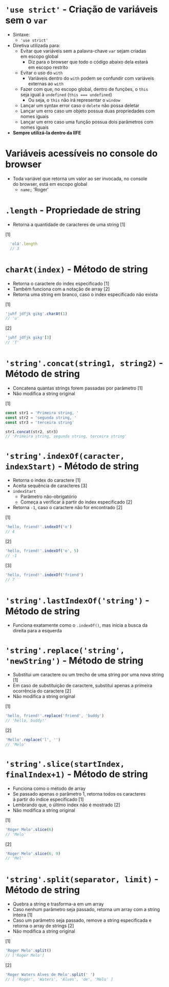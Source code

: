 # `'use strict'` - Criação de variáveis sem o `var`
- Sintaxe: 
  - `'use strict'`
- Diretiva utilizada para: 
  - Evitar que variáveis sem a palavra-chave `var` sejam criadas  
  em escopo global
    - Diz para o browser que todo o código abaixo dela estará  
    em escopo restrito
  - Evitar o uso do `with`
    - Variáveis dentro do `with` podem se confundir com variáveis  
    externas ao `with`
  - Fazer com que, no escopo global, dentro de funções, o `this`  
  seja igual à `undefined` (`this === undefined`)
    - Ou seja, o `this` não irá representar o `window`
  - Lançar um syntax error caso o `delete` não possa deletar 
  - Lançar um erro caso um objeto possua duas propriedades com  
  nomes iguais 
  - Lançar um erro caso uma função possua dois parâmetros com  
  nomes iguais 
- **Sempre utilizá-la dentro da IIFE**

# Variáveis acessíveis no console do browser
- Toda variável que retorna um valor ao ser invocada, no console  
do browser, está em escopo global 
  - `name;` 'Roger'

# `.length` - Propriedade de string
- Retorna a quantidade de caracteres de uma string [1]

[1]

```javascript
  'olá'.length
  // 3
```

# `charAt(index)` - Método de string
- Retorna o caractere do index especificado [1]
- Também funciona com a notação de array [2]
- Retorna uma string em branco, caso o index especificado não exista 

[1]

```javascript
'juhf jdfjk gikg'.charAt(1)
// 'u'
```

[2]

```javascript
'juhf jdfjk gikg'[3]
// 'f'
```

# `'string'.concat(string1, string2)` - Método de string
- Concatena quantas strings forem passadas por parâmetro [1]
- Não modifica a string original 

[1]
  
```javascript
const str1 = 'Primeira string, '
const str2 = 'segunda string, '
const str3 = 'terceira string'

str1.concat(str2, str3)
// 'Primeira string, segunda string, terceira string'
```

# `'string'.indexOf(caracter, indexStart)` - Método de string
- Retorna o index do caractere [1]
- Aceita sequência de caracteres [3]
- `indexStart`
  - Parâmetro não-obrigatório 
  - Começa a verificar à partir do index especificado [2]
- Retorna `-1`, caso o caractere não for encontrado [2]

[1]

```javascript
'hello, friend!'.indexOf('o')
// 4
```

[2]

```javascript
'hello, friend!'.indexOf('o', 5)
// -1
```

[3]

```javascript
'hello, friend!'.indexOf('friend')
// 7
```

# `'string'.lastIndexOf('string')` - Método de string
- Funciona exatamente como o `.indexOf()`, mas inicia a busca da  
direita para a esquerda 

# `'string'.replace('string', 'newString')` - Método de string
- Substitui um caractere ou um trecho de uma string por uma nova string [1]
- Em caso de substituição de caractere, substitui apenas a primeira  
ocorrência do caractere [2]
- Não modifica a string original 

[1]

```javascript
'hello, friend!'.replace('friend', 'buddy')
// 'hello, buddy!'
```

[2]

```javascript
'Mello'.replace('l', '')
// 'Melo'
```

# `'string'.slice(startIndex, finalIndex+1)` - Método de string
- Funciona como o método de array 
- Se passado apenas o parâmetro 1, retorna todos os caracteres  
à partir do índice especificado [1]
- Lembrando que, o último index não é mostrado [2]
- Não modifica a string original 

[1]

```javascript
'Roger Melo'.slice(6)
// 'Melo'
```

[2]

```javascript
'Roger Melo'.slice(6, 9)
// 'Mel'
```

# `'string'.split(separator, limit)` - Método de string
- Quebra a string e trasforma-a em um array 
- Caso nenhum parâmetro seja passado, retorna um array com a string  
inteira [1]
- Caso um parâmetro seja passado, remove a string especificada e  
retorna o array de strings [2]
- Não modifica a string original 

[1]

```javascript
'Roger Melo'.split()
// ['Roger Melo']
```

[2]

```javascript
'Roger Waters Alves de Melo'.split(' ')
// [ 'Roger', 'Waters', 'Alves', 'de', 'Melo' ]
```
